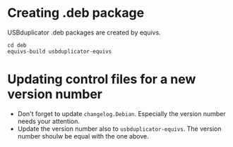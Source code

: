 # Creating .deb package

USBduplicator .deb packages are created by equivs.

```
cd deb
equivs-build usbduplicator-equivs
```

# Updating control files for a new version number

* Don't forget to update `changelog.Debian`. Especially the version number needs your attention.
* Update the version number also to `usbduplicator-equivs`. The version number shoulw be equal with the one above.

